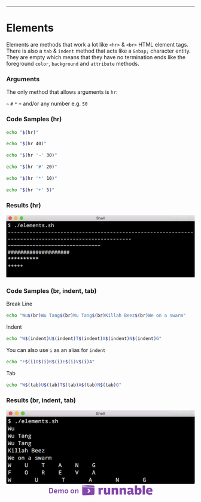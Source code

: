 <hr>
<a name="Elements"></a>

# Elements

Elements are methods that work a lot like `<hr>` & `<br>` HTML element tags. There is also a `tab` & `indent` method that acts like a `&nbsp;` character entity. They are empty which means that they have no termination ends like the foreground `color`, `background` and `attribute` methods.

### Arguments

The only method that allows arguments is `hr`:

`~` `#` `*` `+` and/or any number e.g. `50`

### Code Samples (hr)
```bash
echo "$(hr)"
```
```bash
echo "$(hr 40)"
```
```bash
echo "$(hr '~' 30)"
```
```bash
echo "$(hr '#' 20)"
```
```bash
echo "$(hr '*' 10)"
```
```bash
echo "$(hr '+' 5)"
```

### Results (hr)
<center>
<img src="../public/images/elements-hr-demo.png">
</center>

### Code Samples (br, indent, tab)

Break Line

```bash
echo "Wu$(br)Wu Tang$(br)Wu Tang$(br)Killah Beez$(br)We on a swarm"
```
Indent

```bash
echo "W$(indent)U$(indent)T$(indent)A$(indent)N$(indent)G"
```

You can also use `i` as an alias for `indent`

```bash
echo "F$(i)O$(i)R$(i)E$(i)V$(i)A"
```

Tab

```bash
echo "W$(tab)U$(tab)T$(tab)A$(tab)N$(tab)G"
```

### Results (br, indent, tab)
<center>
<img src="../public/images/elements-other-demo.png">
</center>
<center><a href="http://code.runnable.com/ViKAzLgQjHx6yn8U/shml-elements-for-shell-bash-hr-br-indent-and-tab" target="_blank"><img src="../public/images/demo-on-runnable.png" border="0"></a></center>
